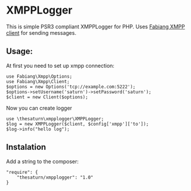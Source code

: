 # XMPPLogger
This is simple PSR3 compliant XMPPLogger for PHP. Uses [Fabiang XMPP client](https://github.com/fabiang/xmpp) for sending messages.
## Usage:
At first you need to set up xmpp connection:
```
use Fabiang\Xmpp\Options;
use Fabiang\Xmpp\Client;
$options = new Options('tcp://example.com:5222');
$options->setUsername('saturn')->setPassword('saturn');
$client = new Client($options);
```
Now you can create logger
```
use \thesaturn\xmpplogger\XMPPLogger;
$log = new XMPPLogger($client, $config['xmpp']['to']);
$log->info("hello log");
```
## Instalation
Add a string to the composer:
```
"require": {
    "thesaturn/xmpplogger": "1.0"
}
```
